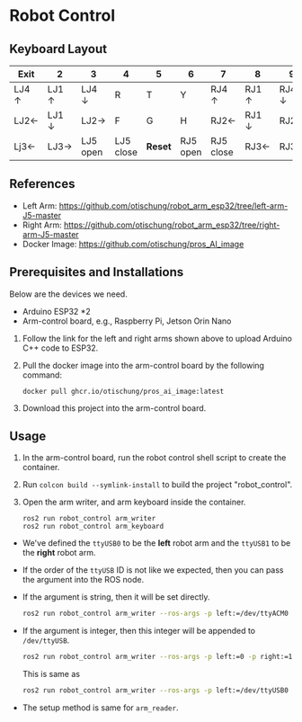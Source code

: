 # Robot Control

## Keyboard Layout

| Exit  | 2     | 3        | 4         | 5         | 6        | 7         | 8     | 9     | 0    |
| ----- | ----- | -------- | --------- | --------- | -------- | --------- | ----- | ----- | ---- |
| LJ4 ↑ | LJ1 ↑ | LJ4 ↓    | R         | T         | Y        | RJ4 ↑     | RJ1 ↑ | RJ4 ↓ | P    |
| LJ2←  | LJ1 ↓ | LJ2→     | F         | G         | H        | RJ2←      | RJ1 ↓ | RJ2→  | ;    |
| Lj3←  | LJ3→  | LJ5 open | LJ5 close | **Reset** | RJ5 open | RJ5 close | RJ3←  | RJ3→  | /    |



## References

- Left Arm: https://github.com/otischung/robot_arm_esp32/tree/left-arm-J5-master
- Right Arm: https://github.com/otischung/robot_arm_esp32/tree/right-arm-J5-master
- Docker Image: https://github.com/otischung/pros_AI_image



## Prerequisites and Installations

 Below are the devices we need.

- Arduino ESP32 *2
- Arm-control board, e.g., Raspberry Pi, Jetson Orin Nano

1. Follow the link for the left and right arms shown above to upload Arduino C++ code to ESP32.

2. Pull the docker image into the arm-control board by the following command:

   ```
   docker pull ghcr.io/otischung/pros_ai_image:latest
   ```

3. Download this project into the arm-control board.



## Usage

1. In the arm-control board, run the robot control shell script to create the container.

2. Run `colcon build --symlink-install` to build the project "robot_control".

3. Open the arm writer, and arm keyboard inside the container.

   ```
   ros2 run robot_control arm_writer
   ros2 run robot_control arm_keyboard
   ```

- We've defined the `ttyUSB0` to be the **left** robot arm and the `ttyUSB1` to be the **right** robot arm.

- If the order of the `ttyUSB` ID is not like we expected, then you can pass the argument into the ROS node.

- If the argument is string, then it will be set directly.

  ```bash
  ros2 run robot_control arm_writer --ros-args -p left:=/dev/ttyACM0 -p right:=/dev/ttyUSB0
  ```
  
- If the argument is integer, then this integer will be appended to `/dev/ttyUSB`. 

  ```bash
  ros2 run robot_control arm_writer --ros-args -p left:=0 -p right:=1
  ```

  This is same as

  ```bash
  ros2 run robot_control arm_writer --ros-args -p left:=/dev/ttyUSB0 -p right:=/dev/ttyUSB1
  ```

- The setup method is same for `arm_reader`.
